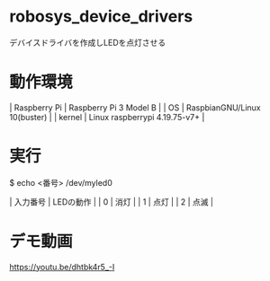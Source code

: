 # robosys_device_drivers
デバイスドライバを作成しLEDを点灯させる

# 動作環境

| Raspberry Pi | Raspberry Pi 3 Model B        |
| OS           | RaspbianGNU/Linux 10(buster)  |
| kernel       | Linux raspberrypi 4.19.75-v7+ |

# 実行
$ echo <番号> /dev/myled0

| 入力番号 | LEDの動作 |
| 0       | 消灯      |
| 1       | 点灯      |
| 2       | 点滅      |

# デモ動画
https://youtu.be/dhtbk4r5_-I
